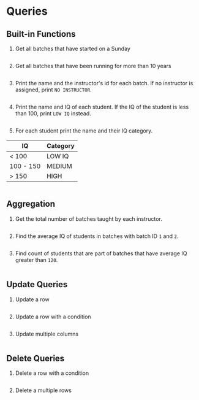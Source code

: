 # Queries

## Built-in Functions

1. Get all batches that have started on a Sunday

```sql

```

2. Get all batches that have been running for more than 10 years

```sql

```
3. Print the name and the instructor's id for each batch. If no instructor is assigned, print `NO INSTRUCTOR`.

```sql

```
4. Print the name and IQ of each student. If the IQ of the student is less than 100, print `LOW IQ` instead.

```sql

```

5. For each student print the name and their IQ category.

| IQ        | Category |
| --------- | -------- |
| < 100     | LOW IQ   |
| 100 - 150 | MEDIUM   |
| > 150     | HIGH     |

```sql

```

## Aggregation
1. Get the total number of batches taught by each instructor.

```sql
```

2. Find the average IQ of students in batches with batch ID `1` and `2`.

```sql
```

3. Find count of students that are part of batches that have average IQ greater than `120`.

```sql
```

## Update Queries

1. Update a row

    ```sql
    ```
2. Update a row with a condition

    ```sql
    ```

3. Update multiple columns

    ```sql
    ```

## Delete Queries

1. Delete a row with a condition
 
     ```sql
     ```
 
2. Delete a multiple rows
 
     ```sql
     ```